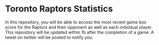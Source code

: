 # Toronto Raptors Statistics

In this repository, you will be able to access the most recent game box score for the Raptors and their opponent as well as each indvidual player.  This repository will be updated within 1h after the completion of a game.  A tweet on twitter will be posted to notify you.
